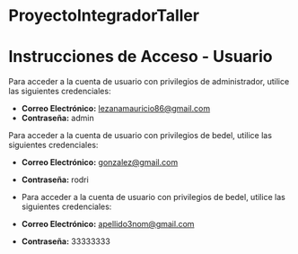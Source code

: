 # ProyectoIntegradorTaller


# Instrucciones de Acceso - Usuario 

Para acceder a la cuenta de usuario con privilegios de administrador, utilice las siguientes credenciales:

- **Correo Electrónico:** lezanamauricio86@gmail.com
- **Contraseña:** admin
  
Para acceder a la cuenta de usuario con privilegios de bedel, utilice las siguientes credenciales:

- **Correo Electrónico:** gonzalez@gmail.com
- **Contraseña:**  rodri

- Para acceder a la cuenta de usuario con privilegios de bedel, utilice las siguientes credenciales:

- **Correo Electrónico:** apellido3nom@gmail.com
- **Contraseña:**  33333333
